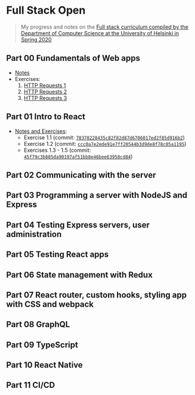 # Full Stack Open
> My progress and notes on the [Full stack curriculum compiled by the Department of Computer Science at the University of Helsinki in Spring 2020](https://fullstackopen.com/en/about)

## Part 00 Fundamentals of Web apps
- [Notes](./part-00)
- Exercises:
    1. [HTTP Requests 1](./part-00/exercise-0.4)
    2. [HTTP Requests 2](./part-00/exercise-0.5)
    3. [HTTP Requests 3](./part-00/exercise-0.6)

## Part 01 Intro to React
- [Notes and Exercises](./part-01):
  - Exercise 1.1 (commit: [`78378228435c82f82d87d6706017ed2f85d916b2`](https://github.com/jordanhailey/fullstackopen/commit/78378228435c82f82d87d6706017ed2f85d916b2))
  - Exercise 1.2 (commit: [`ccc0a7e2ede91e7ff20544b3d9de8f78c05a1195`](https://github.com/jordanhailey/fullstackopen/commit/ccc0a7e2ede91e7ff20544b3d9de8f78c05a1195))
  - Exercises 1.3 - 1.5 (commit: [`45f79c3b885da90197af51bb8e46bee63958cd84`](https://github.com/jordanhailey/fullstackopen/commit/45f79c3b885da90197af51bb8e46bee63958cd84))

## Part 02 Communicating with the server
<!-- - [Notes](./part-02) -->

## Part 03 Programming a server with NodeJS and Express
<!-- - [Notes](./part-03) -->

## Part 04 Testing Express servers, user administration
<!-- - [Notes](./part-04) -->

## Part 05 Testing React apps
<!-- - [Notes](./part-05) -->

## Part 06 State management with Redux
<!-- - [Notes](./part-06) -->

## Part 07 React router, custom hooks, styling app with CSS and webpack
<!-- - [Notes](./part-07) -->

## Part 08 GraphQL
<!-- - [Notes](./part-08) -->

## Part 09 TypeScript
<!-- - [Notes](./part-09) -->

## Part 10 React Native
<!-- - [Notes](./part-10) -->

## Part 11 CI/CD
<!-- - [Notes](./part-11) -->
